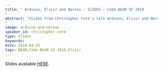 ```yaml
---
title: " Arduino, Elixir and Nerves - SLIDES - Code BEAM SF 2018
"
abstract: "Slides from Christopher Coté's talk Arduino, Elixir and Nerves: A deep dive into the Firmata protocol - Code BEAM SF 2018
"
image: arduino-and-nerves
speaker_id: christopher-cote
type: slides
keywords: 
date: 2018-04-25
tags: BEAM,Code BEAM SF 2018,Elixir
---
```

Slides available <a href="/uploads/media/default/0001/01/839a65a37b39f9aebfbee011801e0b55457a81e4.pdf" target="_blank">HERE</a>.
